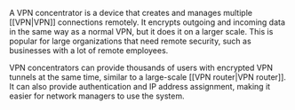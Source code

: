 A VPN concentrator is a device that creates and manages multiple [[VPN|VPN]] connections remotely. It encrypts outgoing and incoming data in the same way as a normal VPN, but it does it on a larger scale. This is popular for large organizations that need remote security, such as businesses with a lot of remote employees.

VPN concentrators can provide thousands of users with encrypted VPN tunnels at the same time, similar to a large-scale [[VPN router|VPN router]]. It can also provide authentication and IP address assignment, making it easier for network managers to use the system.